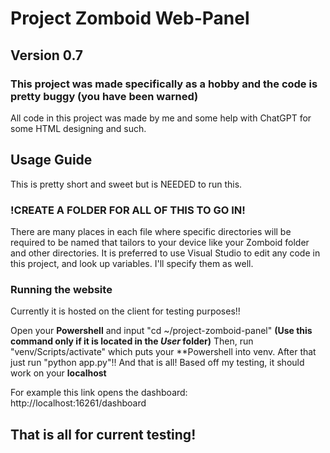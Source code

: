 # Project Zomboid Web-Panel
## Version 0.7
### This project was made specifically as a hobby and the code is pretty buggy (you have been warned)

All code in this project was made by me and some help with ChatGPT for some HTML designing and such.

## Usage Guide
This is pretty short and sweet but is NEEDED to run this.

### !CREATE A FOLDER FOR ALL OF THIS TO GO IN!

There are many places in each file where specific directories will be required to be named that tailors to your device like your Zomboid folder and other directories.
It is preferred to use Visual Studio to edit any code in this project, and look up variables. I'll specify them as well.

### Running the website

Currently it is hosted on the client for testing purposes!!

Open your **Powershell** and input "cd ~/project-zomboid-panel" **(Use this command only if it is located in the *User* folder)**
Then, run "venv/Scripts/activate" which puts your **Powershell into venv.
After that just run "python app.py"!! And that is all!
Based off my testing, it should work on your **localhost**

For example this link opens the dashboard: http://localhost:16261/dashboard

## That is all for current testing!
